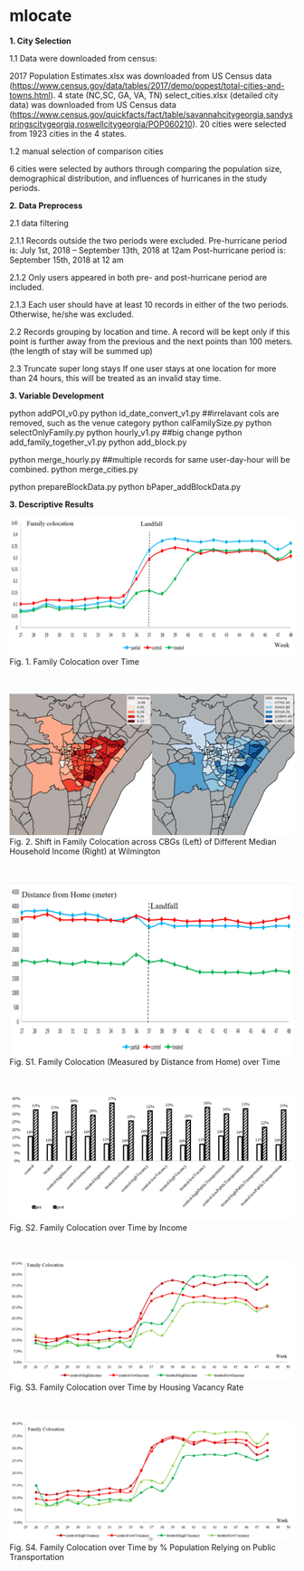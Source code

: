 # mlocate

**1. City Selection**

1.1 Data were downloaded from census:

2017 Population Estimates.xlsx was downloaded from US Census data (https://www.census.gov/data/tables/2017/demo/popest/total-cities-and-towns.html). 
4 state (NC,SC, GA, VA, TN) select_cities.xlsx (detailed city data) was downloaded from US Census data (https://www.census.gov/quickfacts/fact/table/savannahcitygeorgia,sandyspringscitygeorgia,roswellcitygeorgia/POP060210). 
20 cities were selected from 1923 cities in the 4 states.

1.2 manual selection of comparison cities

6 cities were selected by authors through comparing the population size, demographical distribution, and influences of hurricanes in the study periods.

**2. Data Preprocess**


2.1 data filtering

2.1.1 Records outside the two periods were excluded. 
Pre-hurricane period is: July 1st, 2018 – September 13th, 2018 at 12am
Post-hurricane period is: September 15th, 2018 at 12 am

2.1.2 Only users appeared in both pre- and post-hurricane period are included.

2.1.3 Each user should have at least 10 records in either of the two periods. Otherwise, he/she was excluded. 

2.2 Records grouping by location and time. 
A record will be kept only if this point is further away from the previous and the next points than 100 meters. (the length of stay will be summed up)

2.3 Truncate super long stays
If one user stays at one location for more than 24 hours, this will be treated as an invalid stay time. 



**3. Variable Development**


python addPOI_v0.py
python id_date_convert_v1.py	##irrelavant cols are removed, such as the venue category
python calFamilySize.py
python selectOnlyFamily.py
python hourly_v1.py	##big change
python add_family_together_v1.py
python add_block.py

python merge_hourly.py	##multiple records for same user-day-hour will be combined.
python merge_cities.py

python prepareBlockData.py
python bPaper_addBlockData.py


**3. Descriptive Results**

![Family Colocation over Time](https://github.com/weiguangwang/mcolocate/blob/main/fig/Fig1.png)
Fig. 1. Family Colocation over Time
 <br /> 
 <br /> 
 <br /> 
 
![Family Colocation over Time](https://github.com/weiguangwang/mcolocate/blob/main/fig/Fig2.png)
Fig. 2. Shift in Family Colocation across CBGs (Left) of Different Median Household Income (Right) at Wilmington
 <br /> 
 <br /> 
 <br /> 
 
![Family Colocation over Time](https://github.com/weiguangwang/mcolocate/blob/main/fig/FigS1.png)
Fig. S1. Family Colocation (Measured by Distance from Home) over Time
 <br /> 
 <br /> 
 <br /> 
 
 ![Family Colocation over Time](https://github.com/weiguangwang/mcolocate/blob/main/fig/FigS2.png)
Fig. S2. Family Colocation over Time by Income
 <br /> 
 <br /> 
 <br /> 
 
 ![Family Colocation over Time](https://github.com/weiguangwang/mcolocate/blob/main/fig/FigS3.png)
Fig. S3. Family Colocation over Time by Housing Vacancy Rate
 <br /> 
 <br /> 
 <br /> 
 
  ![Family Colocation over Time](https://github.com/weiguangwang/mcolocate/blob/main/fig/FigS4.png)
Fig. S4. Family Colocation over Time by % Population Relying on Public Transportation
 <br /> 
 <br /> 
 <br /> 
 






